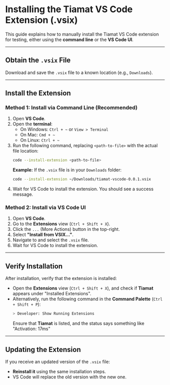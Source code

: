 # Installing the Tiamat VS Code Extension (.vsix)

This guide explains how to manually install the Tiamat VS Code extension for testing, either using the **command line** or the **VS Code UI**.

---

## Obtain the `.vsix` File

Download and save the `.vsix` file to a known location (e.g., `Downloads`).

---

## Install the Extension

### **Method 1: Install via Command Line** (Recommended)

1. Open **VS Code**.
2. Open the **terminal**:
   - On Windows: `Ctrl + ~` or `View > Terminal`
   - On Mac: `Cmd + ~`
   - On Linux: `Ctrl + ~`
3. Run the following command, replacing `<path-to-file>` with the actual file location:
   ```sh
   code --install-extension <path-to-file>
   ```
   **Example:** If the `.vsix` file is in your `Downloads` folder:
   ```sh
   code --install-extension ~/Downloads/tiamat-vscode-0.0.1.vsix
   ```
4. Wait for VS Code to install the extension. You should see a success message.

### **Method 2: Install via VS Code UI**

1. Open **VS Code**.
2. Go to the **Extensions** view (`Ctrl + Shift + X`).
3. Click the `...` (More Actions) button in the top-right.
4. Select **"Install from VSIX..."**.
5. Navigate to and select the `.vsix` file.
6. Wait for VS Code to install the extension.

---

## Verify Installation

After installation, verify that the extension is installed:

- Open the **Extensions** view (`Ctrl + Shift + X`), and check if **Tiamat** appears under "Installed Extensions".
- Alternatively, run the following command in the **Command Palette** (`Ctrl + Shift + P`):
  ```sh
  > Developer: Show Running Extensions
  ```
  Ensure that **Tiamat** is listed, and the status says something like "Activation: 17ms"

---

## Updating the Extension

If you receive an updated version of the `.vsix` file:

- **Reinstall it** using the same installation steps.
- VS Code will replace the old version with the new one.

